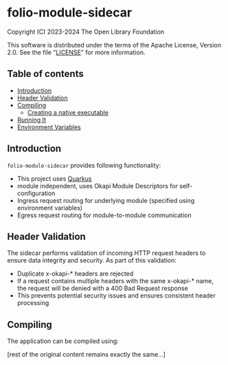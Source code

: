 # folio-module-sidecar

Copyright (C) 2023-2024 The Open Library Foundation

This software is distributed under the terms of the Apache License,
Version 2.0. See the file "[LICENSE](LICENSE)" for more information.

## Table of contents

* [Introduction](#introduction)
* [Header Validation](#header-validation)
* [Compiling](#compiling)
    * [Creating a native executable](#creating-a-native-executable)
* [Running It](#running-it)
* [Environment Variables](#environment-variables)

## Introduction

`folio-module-sidecar` provides following functionality:

* This project uses [Quarkus](https://quarkus.io/)
* module independent, uses Okapi Module Descriptors for self-configuration
* Ingress request routing for underlying module (specified using environment variables)
* Egress request routing for module-to-module communication

## Header Validation

The sidecar performs validation of incoming HTTP request headers to ensure data integrity and security. As part of this validation:

* Duplicate x-okapi-* headers are rejected
* If a request contains multiple headers with the same x-okapi-* name, the request will be denied with a 400 Bad Request response
* This prevents potential security issues and ensures consistent header processing

## Compiling

The application can be compiled using:

[rest of the original content remains exactly the same...]